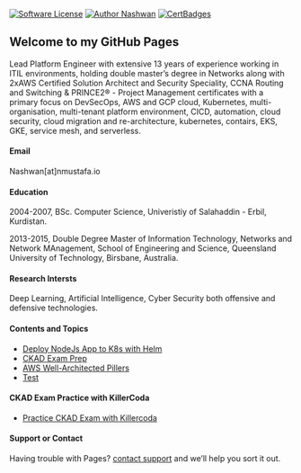 
[![Software License](https://img.shields.io/badge/license-MIT-brightgreen.svg?style=flat-square)](LICENSE)
[![Author Nashwan](https://img.shields.io/badge/Author-Nashwan-brightgreen.svg?style=flat-square)](https://github.com/nbmustafa)
[![CertBadges](https://img.shields.io/badge/CertBadges-ACSA,SCS,CCNA,ITIL,PRINCE2-brightgreen.svg?style=flat-square)](https://www.linkedin.com/in/nashwan-mustafa/)

## Welcome to my GitHub Pages

Lead Platform Engineer with extensive 13 years of experience working in ITIL environments, holding double master’s degree in Networks along with 2xAWS Certified Solution Architect and Security Speciality, CCNA Routing and Switching & PRINCE2® - Project Management certificates with a primary focus on DevSecOps, AWS and GCP cloud, Kubernetes, multi-organisation,  multi-tenant platform environment, CICD, automation, cloud security, cloud migration and re-architecture, kubernetes, contairs, EKS, GKE, service mesh, and serverless.

#### Email
Nashwan[at]nmustafa.io

#### Education
2004-2007, BSc. Computer Science, Univeristiy of Salahaddin - Erbil, Kurdistan.

2013-2015, Double Degree Master of Information Technology, Networks and Network MAnagement, School of Engineering and Science, Queensland University of Technology, Birsbane, Australia.

#### Research Intersts
Deep Learning, Artificial Intelligence, Cyber Security both offensive and defensive technologies.


#### Contents and Topics

- [Deploy NodeJs App to K8s with Helm](https://nbmustafa.github.io/contents/tutorials/deploy-to-k8s-with-helm)
- [CKAD Exam Prep](https://nbmustafa.github.io/contents/exams)
- [AWS Well-Architected Pillers](https://nbmustafa.github.io/contents/tutorials/aws-well-architected-pillers)
- [Test](https://nbmustafa.github.io/contents/tutorials/goreadme)


#### CKAD Exam Practice with KillerCoda
- [Practice CKAD Exam with Killercoda](https://killercoda.com/killer-shell-ckad)



#### Support or Contact
Having trouble with Pages? [contact support](https://nbmustafa.github.io/contact) and we’ll help you sort it out.